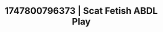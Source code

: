 ---
categories:
- Ass worship
- Pinay
- Mindful sex
- Erotic tension build
- Ethical porn
image: /assets/images/1747800796373.jpg
layout: post
seo:
  description: Featured content with high-quality ABDL Play, Scat Fetish. HD images
    available.
  keywords: ABDL Play, Scat Fetish
  og_image: /assets/images/1747800796373.jpg
  schema_type: VisualArtwork
tags:
- ABDL Play
- '#1747800796373'
- Scat Fetish
title: 1747800796373 | Scat Fetish ABDL Play
---